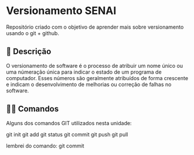 # Versionamento SENAI

Repositório criado com o objetivo de aprender mais sobre versionamento usando o git + github. 

## :rocket: Descrição
O versionamento de software é o processo de atribuir um nome único ou uma númeração única para indicar o estado de um programa de computador. Esses números são geralmente atribuídos de forma crescente e indicam o desenvolvimento de melhorias ou correção de falhas no software.

## 👨‍💻️ Comandos
Alguns dos comandos GIT utilizados nesta unidade:

git init
git add 
git status
git commit
git push
git pull


lembrei do comando: git commit

